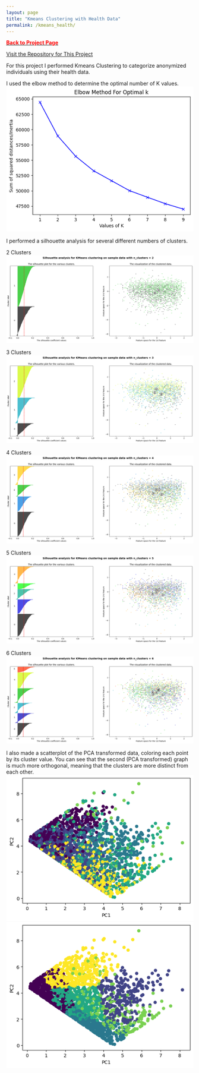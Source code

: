 ```yaml
---
layout: page
title: "Kmeans Clustering with Health Data"
permalink: /kmeans_health/
---
```


[<span style="color: #FF0000; font-weight: bold;">Back to Project Page</span>](https://kdfullington.github.io/kdfullington_portfolio/projects/)

[Visit the Repository for This Project](https://github.com/kdfullington/kdfullington-portfolio/tree/main/kmeans_health_data)

For this project I performed Kmeans Clustering to categorize anonymized individuals using their health data.

I used the elbow method to determine the optimal number of K values.
![Graph](../assets/images/elbow_method_for_k.png)

I performed a silhouette analysis for several different numbers of clusters.

2 Clusters
![Graph](../assets/images/silhouette_analysis_2clusters.png)

3 Clusters
![Graph](../assets/images/silhouette_analysis_3clusters.png)


4 Clusters
![Graph](../assets/images/silhouette_analysis_4clusters.png)


5 Clusters
![Graph](../assets/images/silhouette_analysis_5clusters.png)


6 Clusters
![Graph](../assets/images/silhouette_analysis_6clusters.png)


I also made a scatterplot of the PCA transformed data, coloring each point by its cluster value. You can see that the second (PCA transformed) graph is much more orthogonal, meaning that the clusters are more distinct from each other.
![Graph](../assets/images/non_pca_scatter.png)
![Graph](../assets/images/pca_scatter.png)